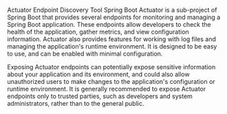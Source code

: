 Actuator Endpoint Discovery Tool
Spring Boot Actuator is a sub-project of Spring Boot that provides several endpoints for monitoring and managing a Spring Boot application. These endpoints allow developers to check the health of the application, gather metrics, and view configuration information. Actuator also provides features for working with log files and managing the application's runtime environment. It is designed to be easy to use, and can be enabled with minimal configuration. 

Exposing Actuator endpoints can potentially expose sensitive information about your application and its environment, and could also allow unauthorized users to make changes to the application's configuration or runtime environment.
It is generally recommended to expose Actuator endpoints only to trusted parties, such as developers and system administrators, rather than to the general public.
